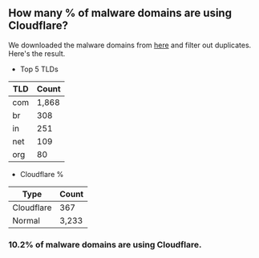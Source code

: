 ## How many % of malware domains are using Cloudflare?


We downloaded the malware domains from [here](https://urlhaus.abuse.ch) and filter out duplicates.
Here's the result.


[//]: # (start replacement)


- Top 5 TLDs

| TLD | Count |
| --- | --- |
| com | 1,868 |
| br | 308 |
| in | 251 |
| net | 109 |
| org | 80 |


- Cloudflare %

| Type | Count |
| --- | --- |
| Cloudflare | 367 |
| Normal | 3,233 |


### 10.2% of malware domains are using Cloudflare.